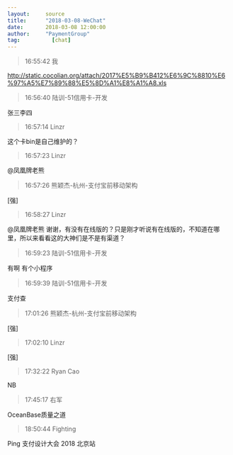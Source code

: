 ```yaml
---
layout:     source 
title:      "2018-03-08-WeChat"
date:       2018-03-08 12:00:00
author:     "PaymentGroup"
tag:		  [chat]
---
```

> 16:55:42  我  
   
http://static.cocolian.org/attach/2017%E5%B9%B412%E6%9C%8810%E6%97%A5%E7%89%88%E5%8D%A1%E8%A1%A8.xls  
   
> 16:56:40  陆训-51信用卡-开发  
   
张三李四  
   
> 16:57:14  Linzr  
   
这个卡bin是自己维护的？  
   
> 16:57:23  Linzr  
   
@凤凰牌老熊   
   
> 16:57:26  熊颖杰-杭州-支付宝前移动架构  
   
[强]  
   
> 16:58:27  Linzr  
   
@凤凰牌老熊  谢谢，有没有在线版的？只是刚才听说有在线版的，不知道在哪里，所以来看看这的大神们是不是有渠道？  
   
> 16:59:23  陆训-51信用卡-开发  
   
有啊 有个小程序   
   
> 16:59:39  陆训-51信用卡-开发  
   
支付查  
   
> 17:01:26  熊颖杰-杭州-支付宝前移动架构  
   
[强]  
   
> 17:02:10  Linzr  
   
[强]  
   
> 17:32:22  Ryan Cao  
   
NB  
   
> 17:45:17  右军  
   
OceanBase质量之道  
   
> 18:50:44  Fighting  
   
Ping   支付设计大会 2018 北京站  
   
